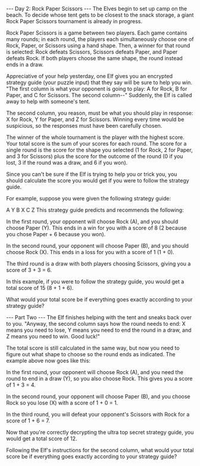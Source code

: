 --- Day 2: Rock Paper Scissors ---
The Elves begin to set up camp on the beach. To decide whose tent gets to be
closest to the snack storage, a giant Rock Paper Scissors tournament is already
in progress.

Rock Paper Scissors is a game between two players. Each game contains many
rounds; in each round, the players each simultaneously choose one of Rock,
Paper, or Scissors using a hand shape. Then, a winner for that round is
selected: Rock defeats Scissors, Scissors defeats Paper, and Paper defeats Rock.
If both players choose the same shape, the round instead ends in a draw.

Appreciative of your help yesterday, one Elf gives you an encrypted strategy
guide (your puzzle input) that they say will be sure to help you win. "The first
column is what your opponent is going to play: A for Rock, B for Paper, and C
for Scissors. The second column--" Suddenly, the Elf is called away to help with
someone's tent.

The second column, you reason, must be what you should play in response: X for
Rock, Y for Paper, and Z for Scissors. Winning every time would be suspicious,
so the responses must have been carefully chosen.

The winner of the whole tournament is the player with the highest score. Your
total score is the sum of your scores for each round. The score for a single
round is the score for the shape you selected (1 for Rock, 2 for Paper, and 3
for Scissors) plus the score for the outcome of the round (0 if you lost, 3 if
the round was a draw, and 6 if you won).

Since you can't be sure if the Elf is trying to help you or trick you, you
should calculate the score you would get if you were to follow the strategy
guide.

For example, suppose you were given the following strategy guide:

A Y
B X
C Z
This strategy guide predicts and recommends the following:

In the first round, your opponent will choose Rock (A), and you should choose
Paper (Y). This ends in a win for you with a score of 8 (2 because you chose
Paper + 6 because you won).

In the second round, your opponent will choose Paper (B), and you should choose
Rock (X). This ends in a loss for you with a score of 1 (1 + 0).

The third round is a draw with both players choosing Scissors, giving you a
score of 3 + 3 = 6.

In this example, if you were to follow the strategy guide, you would get a total
score of 15 (8 + 1 + 6).


What would your total score be if everything goes exactly according to your
strategy guide?

--- Part Two ---
The Elf finishes helping with the tent and sneaks back over to you. "Anyway, the
second column says how the round needs to end: X means you need to lose, Y means
you need to end the round in a draw, and Z means you need to win. Good luck!"

The total score is still calculated in the same way, but now you need to figure
out what shape to choose so the round ends as indicated. The example above now
goes like this:

In the first round, your opponent will choose Rock (A), and you need the round
to end in a draw (Y), so you also choose Rock. This gives you a score of 1 + 3 =
4.

In the second round, your opponent will choose Paper (B), and you choose Rock so
you lose (X) with a score of 1 + 0 = 1.

In the third round, you will defeat your opponent's Scissors with Rock for a
score of 1 + 6 = 7.

Now that you're correctly decrypting the ultra top secret strategy guide, you
would get a total score of 12.

Following the Elf's instructions for the second column, what would your total
score be if everything goes exactly according to your strategy guide?
